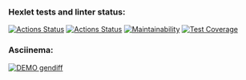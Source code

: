 ### Hexlet tests and linter status:
[![Actions Status](https://github.com/natalia-nuikina/frontend-project-46/actions/workflows/hexlet-check.yml/badge.svg)](https://github.com/natalia-nuikina/frontend-project-46/actions)
[![Actions Status](https://github.com/natalia-nuikina/frontend-project-46/actions/workflows/testAndLinter.yml/badge.svg)](https://github.com/natalia-nuikina/frontend-project-46/actions)
[![Maintainability](https://api.codeclimate.com/v1/badges/c81eb14305b98f519de9/maintainability)](https://codeclimate.com/github/natalia-nuikina/frontend-project-46/maintainability)
[![Test Coverage](https://api.codeclimate.com/v1/badges/c81eb14305b98f519de9/test_coverage)](https://codeclimate.com/github/natalia-nuikina/frontend-project-46/test_coverage)

### Asciinema:
[![DEMO gendiff](https://asciinema.org/a/kWAe6witFLfkPFq57ow0gK6zv.svg)](https://asciinema.org/a/kWAe6witFLfkPFq57ow0gK6zv)